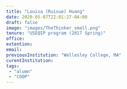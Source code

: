 ```yaml
---
title: "Louisa (Ruixue) Huang"
date: 2020-05-07T22:01:27-04:00
draft: false
image: "images/TheThinker_small.png"
tenure: "USEQIP program (2017 Spring)"
office:
extention:
email:
previousInstitution: "Wellesley College, MA"
curentInstitution: 
tags: 
 - "alumn"
 - "COOP"
---
```


